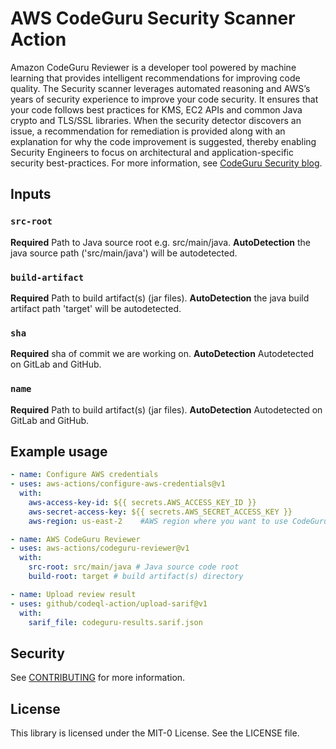 # AWS CodeGuru Security Scanner Action

Amazon CodeGuru Reviewer is a developer tool powered by machine learning that provides intelligent recommendations for improving code quality. The Security scanner leverages automated reasoning and AWS’s years of security experience to improve your code security. It ensures that your code follows best practices for KMS, EC2 APIs and common Java crypto and TLS/SSL libraries. When the security detector discovers an issue, a recommendation for remediation is provided along with an explanation for why the code improvement is suggested, thereby enabling Security Engineers to focus on architectural and application-specific security best-practices. For more information, see [CodeGuru Security blog](https://docs.aws.amazon.com/codeguru/latest/reviewer-ug/how-codeguru-reviewer-works.html).

## Inputs

### `src-root`

**Required** Path to Java source root e.g. src/main/java.
**AutoDetection** the java source path ('src/main/java') will be autodetected.

### `build-artifact`

**Required** Path to build artifact(s) (jar files).
**AutoDetection** the java build artifact path 'target' will be autodetected.

### `sha`

**Required** sha of commit we are working on.
**AutoDetection** Autodetected on GitLab and GitHub.

### `name`

**Required** Path to build artifact(s) (jar files).
**AutoDetection** Autodetected on GitLab and GitHub.

## Example usage

```yaml
- name: Configure AWS credentials
- uses: aws-actions/configure-aws-credentials@v1
  with:
    aws-access-key-id: ${{ secrets.AWS_ACCESS_KEY_ID }}
    aws-secret-access-key: ${{ secrets.AWS_SECRET_ACCESS_KEY }}
    aws-region: us-east-2    #AWS region where you want to use CodeGuru

- name: AWS CodeGuru Reviewer
- uses: aws-actions/codeguru-reviewer@v1
  with:          
    src-root: src/main/java # Java source code root
    build-root: target # build artifact(s) directory

- name: Upload review result
- uses: github/codeql-action/upload-sarif@v1
  with:
    sarif_file: codeguru-results.sarif.json
```

## Security

See [CONTRIBUTING](CONTRIBUTING.md#security-issue-notifications) for more information.

## License

This library is licensed under the MIT-0 License. See the LICENSE file.
